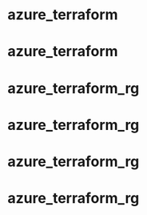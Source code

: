 # azure_terraform
# azure_terraform
# azure_terraform_rg
# azure_terraform_rg
# azure_terraform_rg
# azure_terraform_rg

